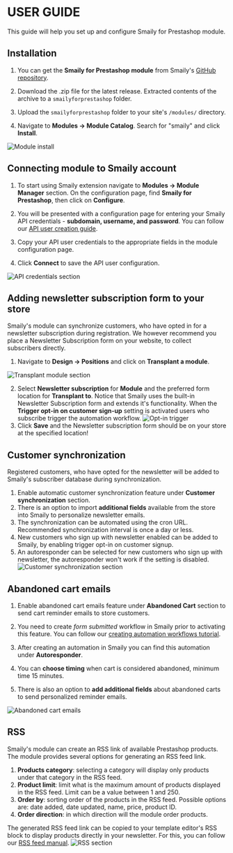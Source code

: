 # USER GUIDE

This guide will help you set up and configure Smaily for Prestashop module.

## Installation

1. You can get the **Smaily for Prestashop module** from Smaily's [GitHub repository](https://github.com/sendsmaily/smaily-prestashop-module/releases).

2. Download the .zip file for the latest release. Extracted contents of the archive to a `smailyforprestashop` folder.

3. Upload the `smailyforprestashop` folder to your site's `/modules/` directory.

4. Navigate to **Modules -> Module Catalog**. Search for "smaily" and click **Install**.

![Module install](assets/1_module_installation.png)

## Connecting module to Smaily account

1. To start using Smaily extension navigate to **Modules -> Module Manager** section. On the configuration page, find **Smaily for Prestashop**, then click on **Configure**.

2. You will be presented with a configuration page for entering your Smaily API credentials - **subdomain, username, and password**.
   You can follow our [API user creation guide](https://smaily.com/help/api/general/create-api-user/).

3. Copy your API user credentials to the appropriate fields in the module configuration page.

4. Click **Connect** to save the API user configuration.

![API credentials section](assets/2_account_connection.png)

## Adding newsletter subscription form to your store

Smaily's module can synchronize customers, who have opted in for a newsletter subscription during registration.
We however recommend you place a Newsletter Subscription form on your website, to collect subscribers directly.

1. Navigate to **Design -> Positions** and click on **Transplant a module**.

![Transplant module section](assets/6_transplant_a_module.png)

2. Select **Newsletter subscription** for **Module** and the preferred form location for **Transplant to**. Notice that Smaily uses the built-in Newsletter Subscription form and extends it's functionality. When the **Trigger opt-in on customer sign-up** setting is activated users who subscribe trigger the automation workflow.
   ![Opt-in trigger](assets/7_opt_in_trigger.png)
3. Click **Save** and the Newsletter subscription form should be on your store at the specified location!

## Customer synchronization

Registered customers, who have opted for the newsletter will be added to Smaily's subscriber database during synchronization.

1. Enable automatic customer synchronization feature under **Customer synchronization** section.
2. There is an option to import **additional fields** available from the store into Smaily to personalize newsletter emails.
3. The synchronization can be automated using the cron URL. Recommended synchronization interval is once a day or less.
4. New customers who sign up with newsletter enabled can be added to Smaily, by enabling trigger opt-in on customer signup.
5. An autoresponder can be selected for new customers who sign up with newsletter, the autoresponder won't work if the setting is disabled.
   ![Customer synchronization section](assets/3_customer_sync.png)

## Abandoned cart emails

1. Enable abandoned cart emails feature under **Abandoned Cart** section to send cart reminder emails to store customers.

2. You need to create _form submitted_ workflow in Smaily prior to activating this feature. You can follow our [creating automation workflows tutorial](https://smaily.com/help/user-manual/automations/automation-workflows/).

3. After creating an automation in Smaily you can find this automation under **Autoresponder**.

4. You can **choose timing** when cart is considered abandoned, minimum time 15 minutes.

5. There is also an option to **add additional fields** about abandoned carts to send personalized reminder emails.

![Abandoned cart emails](assets/4_abandoned_cart.png)

## RSS

Smaily's module can create an RSS link of available Prestashop products.
The module provides several options for generating an RSS feed link.

1. **Products category**: selecting a category will display only products under that category in the RSS feed.
2. **Product limit**: limit what is the maximum amount of products displayed in the RSS feed. Limit can be a value between 1 and 250.
3. **Order by**: sorting order of the products in the RSS feed. Possible options are: date added, date updated, name, price, product ID.
4. **Order direction**: in which direction will the module order products.

The generated RSS feed link can be copied to your template editor's RSS block to display products directly in your newsletter. For this, you can follow our [RSS feed manual](https://smaily.com/help/user-manual/templates/adding-rss-feed-to-template/).
![RSS section](assets/5_rss_feed.png)
